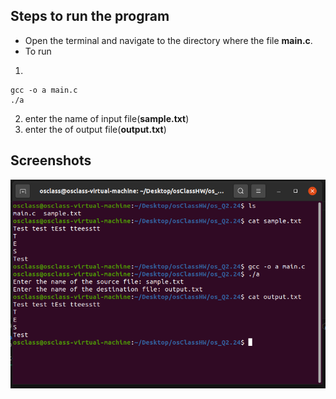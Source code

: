 ## Steps to run the program

- Open the terminal and navigate to the directory where the file **main.c**.
- To run

1.

```
gcc -o a main.c
./a
```

2. enter the name of input file(**sample.txt**)
3. enter the of output file(**output.txt**)

## Screenshots

![img](2.24.PNG)

